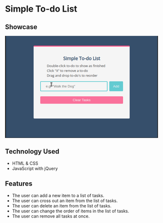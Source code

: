 # Simple To-do List 

## Showcase 
![showcase gif](showcase-todo.gif)

## Technology Used
- HTML & CSS
- JavaScript with jQuery

## Features
- The user can add a new item to a list of tasks.
- The user can cross out an item from the list of tasks.
- The user can delete an item from the list of tasks.
- The user can change the order of items in the list of tasks.
- The user can remove all tasks at once.
